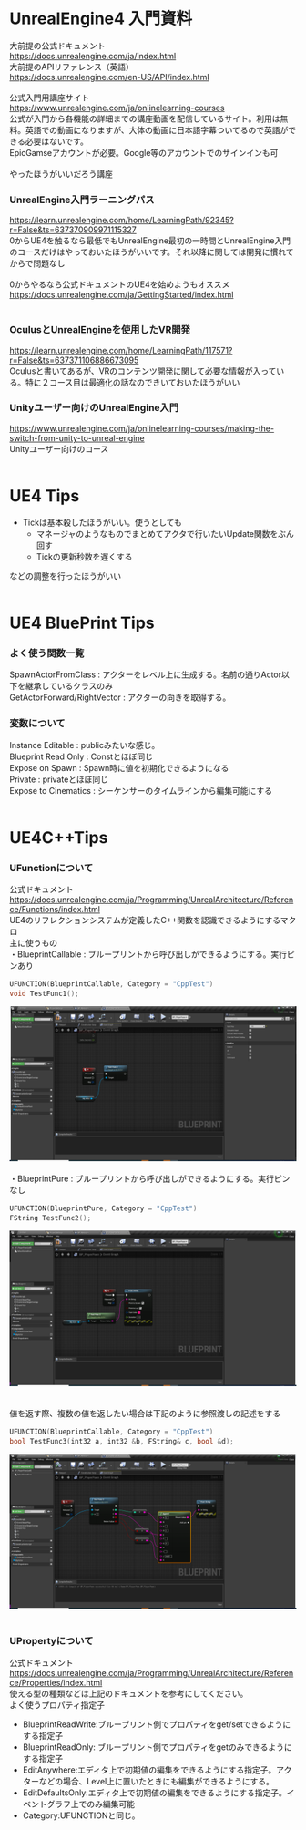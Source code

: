 # UnrealEngine4 入門資料

大前提の公式ドキュメント<br>
https://docs.unrealengine.com/ja/index.html
<br>
大前提のAPIリファレンス（英語）<br>
https://docs.unrealengine.com/en-US/API/index.html
<br>
<br>
公式入門用講座サイト  
https://www.unrealengine.com/ja/onlinelearning-courses  
公式が入門から各機能の詳細までの講座動画を配信しているサイト。利用は無料。英語での動画になりますが、大体の動画に日本語字幕ついてるので英語ができる必要はないです。
<br>
EpicGamseアカウントが必要。Google等のアカウントでのサインインも可
<br>
<br>
やったほうがいいだろう講座<br>
### UnrealEngine入門ラーニングパス<br>
https://learn.unrealengine.com/home/LearningPath/92345?r=False&ts=637370909971115327<br>
0からUE4を触るなら最低でもUnrealEngine最初の一時間とUnrealEngine入門のコースだけはやっておいたほうがいいです。それ以降に関しては開発に慣れてからで問題なし
<br>
<br>
0からやるなら公式ドキュメントのUE4を始めようもオススメ<br>
https://docs.unrealengine.com/ja/GettingStarted/index.html
<br>
<br>
### OculusとUnrealEngineを使用したVR開発<br>
https://learn.unrealengine.com/home/LearningPath/117571?r=False&ts=637371106886673095<br>
Oculusと書いてあるが、VRのコンテンツ開発に関して必要な情報が入っている。特に２コース目は最適化の話なのできいておいたほうがいい
<br>
### Unityユーザー向けのUnrealEngine入門
https://www.unrealengine.com/ja/onlinelearning-courses/making-the-switch-from-unity-to-unreal-engine<br>
Unityユーザー向けのコース
<br>
<br>

# UE4 Tips
* Tickは基本殺したほうがいい。使うとしても
  * マネージャのようなものでまとめてアクタで行いたいUpdate関数をぶん回す
  * Tickの更新秒数を遅くする

などの調整を行ったほうがいい
<br>
<br>

# UE4 BluePrint Tips

### よく使う関数一覧<br>
SpawnActorFromClass : アクターをレベル上に生成する。名前の通りActor以下を継承しているクラスのみ<br>
GetActorForward/RightVector : アクターの向きを取得する。<br>

### 変数について
Instance Editable : publicみたいな感じ。<br>
Blueprint Read Only : Constとほぼ同じ<br>
Expose on Spawn : Spawn時に値を初期化できるようになる<br>
Private : privateとほぼ同じ<br>
Expose to Cinematics : シーケンサーのタイムラインから編集可能にする<br>
<br>
# UE4C++Tips
### UFunctionについて
公式ドキュメント<br>
https://docs.unrealengine.com/ja/Programming/UnrealArchitecture/Reference/Functions/index.html<br>
UE4のリフレクションシステムが定義したC++関数を認識できるようにするマクロ<br>
主に使うもの<br>
・BlueprintCallable : ブループリントから呼び出しができるようにする。実行ピンあり<br>

```cpp:BlueprintCallable.cpp
UFUNCTION(BlueprintCallable, Category = "CppTest")
void TestFunc1();
```

![test](./png/testfunc1.png)
<br>
<br>
・BlueprintPure : ブループリントから呼び出しができるようにする。実行ピンなし<br>


```cpp:BlueprintPure.cpp
UFUNCTION(BlueprintPure, Category = "CppTest")
FString TestFunc2();
```




![test2](./png/testfunc2.png)
<br>
<br>
<br>
値を返す際、複数の値を返したい場合は下記のように参照渡しの記述をする

```cpp:MultiReturn.cpp
UFUNCTION(BlueprintCallable, Category = "CppTest")
bool TestFunc3(int32 a, int32 &b, FString& c, bool &d);
```

![test3](./png/testfunc3.png)
<br>
<br>
### UPropertyについて
公式ドキュメント<br>
https://docs.unrealengine.com/ja/Programming/UnrealArchitecture/Reference/Properties/index.html<br>
使える型の種類などは上記のドキュメントを参考にしてください。<br>
よく使うプロパティ指定子
* BlueprintReadWrite:ブループリント側でプロパティをget/setできるようにする指定子
* BlueprintReadOnly: ブループリント側でプロパティをgetのみできるようにする指定子
* EditAnywhere:エディタ上で初期値の編集をできるようにする指定子。アクターなどの場合、Level上に置いたときにも編集ができるようにする。
* EditDefaultsOnly:エディタ上で初期値の編集をできるようにする指定子。イベントグラフ上でのみ編集可能
* Category:UFUNCTIONと同じ。